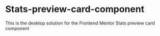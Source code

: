 # Stats-preview-card-component
This is the desktop solution for the Frontend Mentor Stats preview card component
